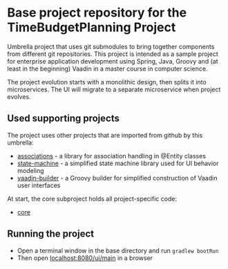 # Base project repository for the TimeBudgetPlanning Project
Umbrella project that uses git submodules to bring together components
from different git repositories. This project is intended as a sample
project for enterprise application development using Spring, Java, Groovy
and (at least in the beginning) Vaadin in a master course in computer science.

The project evolution starts with a monolithic design, then splits it into 
microservices.
The UI will migrate to a separate microservice when project evolves.

## Used supporting projects
The project uses other projects that are imported from github by this umbrella:
* [associations](https://github.com/geobe/associations) - a library for association 
handling in @Entity classes
* [state-machine](https://github.com/geobe/state-machine) - a simplified state machine
library used for UI behavior modeling
* [vaadin-builder](https://github.com/geobe/vaadin-builder) - a Groovy builder for
simplified construction of Vaadin user interfaces

At start, the core subproject holds all project-specific code:
* [core](https://github.com/geobe/tbp-core)

## Running the project
* Open a terminal window in the base directory and run `gradlew bootRun`
* Then open [localhost:8080/ui/main](http://localhost:8080/ui/main) in a browser
